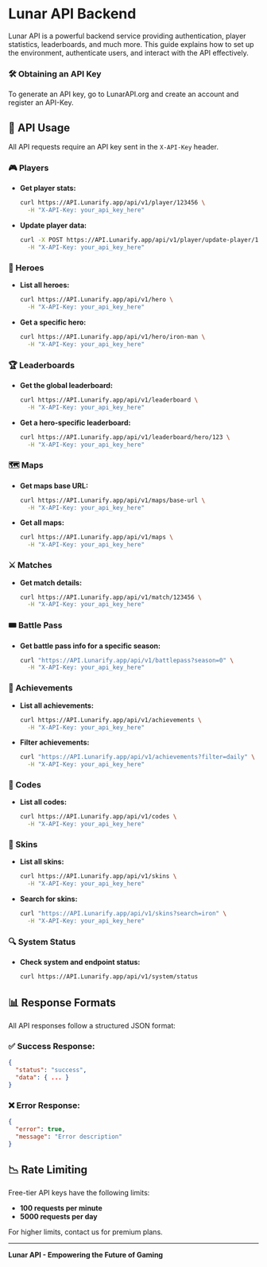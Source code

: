 # Lunar API Backend

Lunar API is a powerful backend service providing authentication, player statistics, leaderboards, and much more. This guide explains how to set up the environment, authenticate users, and interact with the API effectively.



### 🛠️ Obtaining an API Key

To generate an API key, go to LunarAPI.org and create an account and register an API-Key.


## 📡 API Usage

All API requests require an API key sent in the `X-API-Key` header.

### 🎮 Players

- **Get player stats:**

  ```bash
  curl https://API.Lunarify.app/api/v1/player/123456 \
    -H "X-API-Key: your_api_key_here"
  ```

- **Update player data:**

  ```bash
  curl -X POST https://API.Lunarify.app/api/v1/player/update-player/123456 \
    -H "X-API-Key: your_api_key_here"
  ```

### 🦸 Heroes

- **List all heroes:**

  ```bash
  curl https://API.Lunarify.app/api/v1/hero \
    -H "X-API-Key: your_api_key_here"
  ```

- **Get a specific hero:**

  ```bash
  curl https://API.Lunarify.app/api/v1/hero/iron-man \
    -H "X-API-Key: your_api_key_here"
  ```

### 🏆 Leaderboards

- **Get the global leaderboard:**

  ```bash
  curl https://API.Lunarify.app/api/v1/leaderboard \
    -H "X-API-Key: your_api_key_here"
  ```

- **Get a hero-specific leaderboard:**

  ```bash
  curl https://API.Lunarify.app/api/v1/leaderboard/hero/123 \
    -H "X-API-Key: your_api_key_here"
  ```

### 🗺️ Maps

- **Get maps base URL:**

  ```bash
  curl https://API.Lunarify.app/api/v1/maps/base-url \
    -H "X-API-Key: your_api_key_here"
  ```

- **Get all maps:**

  ```bash
  curl https://API.Lunarify.app/api/v1/maps \
    -H "X-API-Key: your_api_key_here"
  ```

### ⚔️ Matches

- **Get match details:**

  ```bash
  curl https://API.Lunarify.app/api/v1/match/123456 \
    -H "X-API-Key: your_api_key_here"
  ```

### 🎟️ Battle Pass

- **Get battle pass info for a specific season:**

  ```bash
  curl "https://API.Lunarify.app/api/v1/battlepass?season=0" \
    -H "X-API-Key: your_api_key_here"
  ```

### 🏅 Achievements

- **List all achievements:**

  ```bash
  curl https://API.Lunarify.app/api/v1/achievements \
    -H "X-API-Key: your_api_key_here"
  ```

- **Filter achievements:**

  ```bash
  curl "https://API.Lunarify.app/api/v1/achievements?filter=daily" \
    -H "X-API-Key: your_api_key_here"
  ```

### 🎫 Codes

- **List all codes:**

  ```bash
  curl https://API.Lunarify.app/api/v1/codes \
    -H "X-API-Key: your_api_key_here"
  ```

### 🎨 Skins

- **List all skins:**

  ```bash
  curl https://API.Lunarify.app/api/v1/skins \
    -H "X-API-Key: your_api_key_here"
  ```

- **Search for skins:**

  ```bash
  curl "https://API.Lunarify.app/api/v1/skins?search=iron" \
    -H "X-API-Key: your_api_key_here"
  ```

### 🔍 System Status

- **Check system and endpoint status:**

  ```bash
  curl https://API.Lunarify.app/api/v1/system/status
  ```

## 📊 Response Formats

All API responses follow a structured JSON format:

### ✅ Success Response:

```json
{
  "status": "success",
  "data": { ... }
}
```

### ❌ Error Response:

```json
{
  "error": true,
  "message": "Error description"
}
```

## 📉 Rate Limiting

Free-tier API keys have the following limits:

- **100 requests per minute**
- **5000 requests per day**

For higher limits, contact us for premium plans.


---

**Lunar API - Empowering the Future of Gaming**

